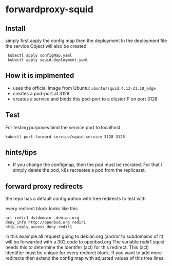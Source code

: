 # forwardproxy-squid

## Install
simply first apply the config map then the deployment
In the deployment file the service Object will also be created


     kubectl apply configMap.yaml
     kubectl apply squid-deployment.yaml



## How it is implmented
- uses the official Image from Ubuntu: ```ubuntu/squid:4.13-21.10_edge```
- creates a pod-port at 3128
- creates a service and binds this pod-port to a clusterIP on port 3128



## Test
For testing purposes bind the service port to localhost

```kubectl port-forward service/squid-service 3128 3128```


## hints/tips
- If you change the configmap, then the pod must be recrated. For that i simply delete the pod, k8s recreates a pod from the replicaset.


## forward proxy redirects
the repo has a default configuration with tree redirects to test with

every redirect block looks like this

    acl redir1 dstdomain .debian.org
    deny_info http://openbsd.org redir1 
    http_reply_access deny redir1 

in this example all request going to debian.org (and/or to subdomains of it) will be forwarded with a 302 code to openbsd.org 
The variable redir1 squid needs this to determine the identifer (acl) for this redirect. This (acl) identifier must be unique for every redirect block.
If you want to add more redirects then extend the config map with adjusted values of this tree lines.
